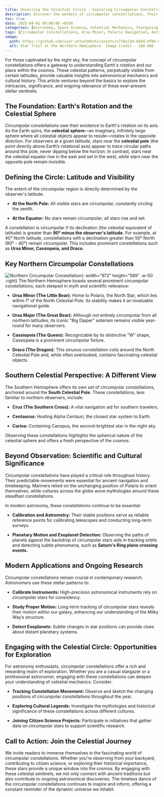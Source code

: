 ```yaml
---
title: Unveiling the Celestial Circle - Exploring Circumpolar Constellations and Their Scientific Significance
description: Discover the wonders of circumpolar constellations, their historical importance, and their role in modern astronomy.
toc: true
date: 2025-04-01 09:00:00 +0530
categories: [Astronomy, Space Science, Celestial Mechanics, Stargazing & Observation, Scientific Research]
tags: [Circumpolar Constellations, Ursa Minor, Polaris Navigation, Astronomy Basics, Northern Hemisphere Stars, Southern Hemisphere Stars, Celestial Sphere, Stargazing Tips, Astrometry, Space Exploration]
image:
  path: https://github.com/user-attachments/assets/c718a13d-8d4d-4fb6-957f-2a6efc0cca10  # External image link
  alt: Star Trail at the Northern Hemisphere  Image Credit - IAU OAE
---
```


For those captivated by the night sky, the concept of circumpolar constellations offers a gateway to understanding Earth's rotation and our place within the cosmos. These celestial patterns, perpetually visible from certain latitudes, provide valuable insights into astronomical mechanics and cultural history. This article ventures beyond the basics to explore the intricacies, significance, and ongoing relevance of these ever-present stellar sentinels.

## The Foundation: Earth's Rotation and the Celestial Sphere

Circumpolar constellations owe their existence to Earth's rotation on its axis. As the Earth spins, the **celestial sphere**—an imaginary, infinitely large sphere where all celestial objects appear to reside—rotates in the opposite direction. For observers at a given latitude, stars near the **celestial pole** (the point directly above Earth’s rotational axis) appear to trace circular paths around this pole, never dipping below the horizon. In contrast, stars near the celestial equator rise in the east and set in the west, while stars near the opposite pole remain invisible.

## Defining the Circle: Latitude and Visibility

The extent of the circumpolar region is directly determined by the observer's latitude.

- **At the North Pole:** All visible stars are circumpolar, constantly circling the zenith.
    
- **At the Equator:** No stars remain circumpolar; all stars rise and set.
    

A constellation is circumpolar if its declination (the celestial equivalent of latitude) is greater than **90° minus the observer's latitude.** For example, at 40° North latitude, constellations with a declination greater than 50° North (90° - 40°) remain circumpolar. This includes prominent constellations such as **Ursa Minor, Cassiopeia, and Draco.**

## Key Northern Circumpolar Constellations

![Northern Circumpolar Constellation](https://science.nasa.gov/wp-content/uploads/2024/01/febnsn-skymap.png){: width="972" height="589" .w-50 .right}
The Northern Hemisphere boasts several prominent circumpolar constellations, each steeped in myth and scientific relevance:

- **Ursa Minor (The Little Bear):** Home to Polaris, the North Star, which lies within 1° of the North Celestial Pole. Its stability makes it an invaluable navigational guide.
    
- **Ursa Major (The Great Bear):** Although not entirely circumpolar from all northern latitudes, its iconic "Big Dipper" asterism remains visible year-round for many observers.
    
- **Cassiopeia (The Queen):** Recognizable by its distinctive "W" shape, Cassiopeia is a prominent circumpolar fixture.
    
- **Draco (The Dragon):** This sinuous constellation coils around the North Celestial Pole and, while often overlooked, contains fascinating celestial objects.
    

## Southern Celestial Perspective: A Different View

The Southern Hemisphere offers its own set of circumpolar constellations, anchored around the **South Celestial Pole.** These constellations, less familiar to northern observers, include:

- **Crux (The Southern Cross):** A vital navigation aid for southern travelers.
    
- **Centaurus:** Hosting Alpha Centauri, the closest star system to Earth.
    
- **Carina:** Containing Canopus, the second-brightest star in the night sky.
    

Observing these constellations highlights the spherical nature of the celestial sphere and offers a fresh perspective of the cosmos.

## Beyond Observation: Scientific and Cultural Significance

Circumpolar constellations have played a critical role throughout history. Their predictable movements were essential for ancient navigation and timekeeping. Mariners relied on the unchanging position of Polaris to orient themselves, while cultures across the globe wove mythologies around these steadfast constellations.

In modern astronomy, these constellations continue to be essential:

- **Calibration and Astrometry:** Their stable positions serve as reliable reference points for calibrating telescopes and conducting long-term surveys.
    
- **Planetary Motion and Exoplanet Detection:** Observing the paths of planets against the backdrop of circumpolar stars aids in tracking orbits and detecting subtle phenomena, such as **Saturn's Ring plane crossing events.**
    

## Modern Applications and Ongoing Research

Circumpolar constellations remain crucial in contemporary research. Astronomers use these stellar patterns to:

- **Calibrate Instruments:** High-precision astronomical instruments rely on circumpolar stars for consistency.
    
- **Study Proper Motion:** Long-term tracking of circumpolar stars reveals their motion within our galaxy, enhancing our understanding of the Milky Way’s structure.
    
- **Detect Exoplanets:** Subtle changes in star positions can provide clues about distant planetary systems.
    

## Engaging with the Celestial Circle: Opportunities for Exploration

For astronomy enthusiasts, circumpolar constellations offer a rich and rewarding realm of exploration. Whether you are a casual stargazer or a professional astronomer, engaging with these constellations can deepen your understanding of celestial mechanics. Consider:

- **Tracking Constellation Movement:** Observe and sketch the changing positions of circumpolar constellations throughout the year.
    
- **Exploring Cultural Legends:** Investigate the mythologies and historical significance of these constellations across different cultures.
    
- **Joining Citizen Science Projects:** Participate in initiatives that gather data on circumpolar stars to support scientific research.
    

## Call to Action: Join the Celestial Journey

We invite readers to immerse themselves in the fascinating world of circumpolar constellations. Whether you're observing from your backyard, contributing to citizen science, or exploring their historical importance, these stars provide a unique window into the cosmos. By engaging with these celestial sentinels, we not only connect with ancient traditions but also contribute to ongoing astronomical discoveries. The timeless dance of the circumpolar constellations continues to inspire and inform, offering a constant reminder of the dynamic universe we inhabit.
